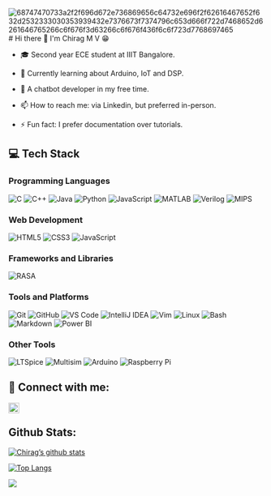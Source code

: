 ![68747470733a2f2f696d672e736869656c64732e696f2f62616467652f632d2532333030353939432e7376673f7374796c653d666f722d7468652d6261646765266c6f676f3d63266c6f676f436f6c6f723d7768697465](https://github.com/MChiragV/MChiragV/assets/122266494/9d06b496-d0f2-4cd2-b29b-42161c6a5a41)# Hi there 👋 I'm Chirag M V 😁
- 🎓 Second year ECE student at IIIT Bangalore.

- 🔬 Currently learning about Arduino, IoT and DSP.

- 🤖 A chatbot developer in my free time.

- 📫 How to reach me: via Linkedin, but preferred in-person.

- ⚡ Fun fact: I prefer documentation over tutorials.


## 💻 Tech Stack

### Programming Languages
![C](https://img.shields.io/badge/-C-A8B9CC?style=flat&logo=c&logoColor=white)
![C++](https://img.shields.io/badge/-C++-00599C?style=flat&logo=c%2B%2B&logoColor=white)
![Java](https://img.shields.io/badge/-Java-007396?style=flat&logo=java&logoColor=white)
![Python](https://img.shields.io/badge/-Python-3776AB?style=flat&logo=python&logoColor=white)
![JavaScript](https://img.shields.io/badge/-JavaScript-F7DF1E?style=flat&logo=javascript&logoColor=black)
![MATLAB](https://img.shields.io/badge/-MATLAB-0076A8?style=flat&logo=mathworks&logoColor=white)
![Verilog](https://img.shields.io/badge/-Verilog-008080?style=flat&logoColor=white)
![MIPS](https://img.shields.io/badge/-MIPS-2A2A2A?style=flat&logoColor=white)

### Web Development
![HTML5](https://img.shields.io/badge/-HTML5-E34F26?style=flat&logo=html5&logoColor=white)
![CSS3](https://img.shields.io/badge/-CSS3-1572B6?style=flat&logo=css3&logoColor=white)
![JavaScript](https://img.shields.io/badge/-JavaScript-F7DF1E?style=flat&logo=javascript&logoColor=black)

### Frameworks and Libraries
![RASA](https://img.shields.io/badge/-RASA-5A4E9C?style=flat&logo=rasa&logoColor=white)

### Tools and Platforms
![Git](https://img.shields.io/badge/-Git-F05032?style=flat&logo=git&logoColor=white)
![GitHub](https://img.shields.io/badge/-GitHub-181717?style=flat&logo=github&logoColor=white)
![VS Code](https://img.shields.io/badge/-VS%20Code-007ACC?style=flat&logo=visual-studio-code&logoColor=white)
![IntelliJ IDEA](https://img.shields.io/badge/-IntelliJ%20IDEA-000000?style=flat&logo=intellij-idea&logoColor=white)
![Vim](https://img.shields.io/badge/-Vim-019733?style=flat&logo=vim&logoColor=white)
![Linux](https://img.shields.io/badge/-Linux-FCC624?style=flat&logo=linux&logoColor=black)
![Bash](https://img.shields.io/badge/-Bash-4EAA25?style=flat&logo=gnu-bash&logoColor=white)
![Markdown](https://img.shields.io/badge/-Markdown-000000?style=flat&logo=markdown&logoColor=white)
![Power BI](https://img.shields.io/badge/-Power%20BI-F2C811?style=flat&logo=power-bi&logoColor=black)

### Other Tools
![LTSpice](https://img.shields.io/badge/-LTSpice-EE2C2C?style=flat&logoColor=white)
![Multisim](https://img.shields.io/badge/-Multisim-FFB71B?style=flat&logoColor=black)
![Arduino](https://img.shields.io/badge/-Arduino-00979D?style=flat&logo=arduino&logoColor=white)
![Raspberry Pi](https://img.shields.io/badge/-Raspberry%20Pi-C51A4A?style=flat&logo=raspberry-pi&logoColor=white)





## 🤝 Connect with me:
<a href="https://linkedin.com/in/m-v-chirag-65b900271"><img align="left" src="https://raw.githubusercontent.com/yushi1007/yushi1007/main/images/linkedin.svg" alt="Chirag | LinkedIn" width="21px"/></a><br />


## Github Stats:
[![Chirag’s github stats](https://github-readme-stats.vercel.app/api?username=MChiragV)](https://github.com/MChiragV)

[![Top Langs](https://github-readme-stats.vercel.app/api/top-langs/?username=MChiragV&layout=compact)](https://github.com/MChiragV)

![](https://komarev.com/ghpvc/?username=ChiragMV&color=green)

<!--
**ChiragMV/ChiragMV** is a ✨ _special_ ✨ repository because its `README.md` (this file) appears on your GitHub profile.



Here are some ideas to get you started:

- 🔭 I’m currently working on ...
- 🌱 I’m currently learning ...
- 👯 I’m looking to collaborate on ...
- 🤔 I’m looking for help with ...
- 💬 Ask me about ...

- 😄 Pronouns: ...
-->
